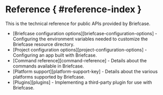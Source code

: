 # Reference { #reference-index }

This is the technical reference for public APIs provided by Briefcase.

* [Briefcase configuration options][briefcase-configuration-options] - Configuring the environment variables needed to customize the Briefcase resource directory.
* [Project configuration options][project-configuration-options] - Configuring an app built with Briefcase.
* [Command reference][command-reference] - Details about the commands available in Briefcase.
* [Platform support][platform-support-key] - Details about the various platforms supported by Briefcase.
* [Plugins][plugins] - Implementing a third-party plugin for use with Briefcase.
